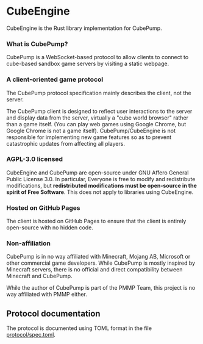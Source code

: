 # CubeEngine
CubeEngine is the Rust library implementation for CubePump.

### What is CubePump?
CubePump is a WebSocket-based protocol to allow clients to connect to cube-based sandbox game servers by visiting a static webpage.

### A client-oriented game protocol
The CubePump protocol specification mainly describes the client, not the server.

The CubePump client is designed to reflect user interactions to the server and display data from the server, virtually a "cube world browser" rather than a game itself. (You can play web games using Google Chrome, but Google Chrome is not a game itself). CubePump/CubeEngine is not responsible for implementing new game features so as to prevent catastrophic updates from affecting all players.

### AGPL-3.0 licensed
CubeEngine and CubePump are open-source under GNU Affero General Public License 3.0. In particular, Everyone is free to modify and redistribute modifications, but **redistributed modifications must be open-source in the spirit of Free Software**. This does not apply to libraries using CubeEngine.

### Hosted on GitHub Pages
The client is hosted on GitHub Pages to ensure that the client is entirely open-source with no hidden code.

### Non-affiliation
CubePump is in no way affiliated with Minecraft, Mojang AB, Microsoft or other commercial game developers. While CubePump is mostly inspired by Minecraft servers, there is no official and direct compatibility between Minecraft and CubePump.

While the author of CubePump is part of the PMMP Team, this project is no way affiliated with PMMP either.

## Protocol documentation
The protocol is documented using TOML format in the file [protocol/spec.toml](protocol/spec.toml). 
